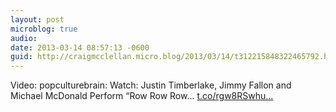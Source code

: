 ```yaml
---
layout: post
microblog: true
audio: 
date: 2013-03-14 08:57:13 -0600
guid: http://craigmcclellan.micro.blog/2013/03/14/t312215848322465792.html
---
```

Video: popculturebrain: Watch: Justin Timberlake, Jimmy Fallon and Michael McDonald Perform “Row Row Row... [t.co/rgw8RSwhu...](http://t.co/rgw8RSwhuI)
